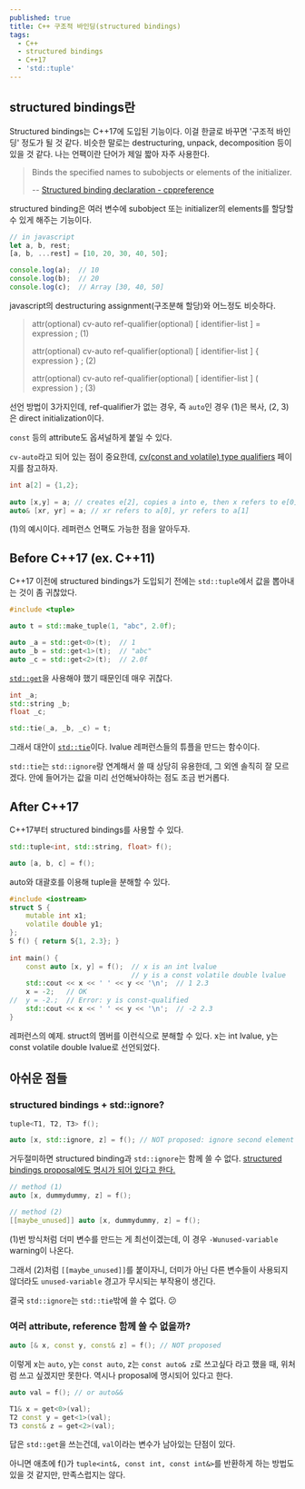 ```yaml
---
published: true
title: C++ 구조적 바인딩(structured bindings)
tags:
  - C++
  - structured bindings
  - C++17
  - 'std::tuple'
---
```

## structured bindings란
Structured bindings는 C++17에 도입된 기능이다. 이걸 한글로 바꾸면 '구조적 바인딩' 정도가 될 것 같다. 비슷한 말로는 destructuring, unpack, decomposition 등이 있을 것 같다. 나는 언팩이란 단어가 제일 짧아 자주 사용한다.

> Binds the specified names to subobjects or elements of the initializer.
>
> -- [Structured binding declaration - cppreference](https://en.cppreference.com/w/cpp/language/structured_binding/)

structured binding은 여러 변수에 subobject 또는 initializer의 elements를 할당할 수 있게 해주는 기능이다.

```javascript
// in javascript
let a, b, rest;
[a, b, ...rest] = [10, 20, 30, 40, 50];

console.log(a);	 // 10
console.log(b);	 // 20
console.log(c);	 // Array [30, 40, 50]
```
javascript의 destructuring assignment(구조분해 할당)와 어느정도 비슷하다.

> attr(optional) cv-auto ref-qualifier(optional) [ identifier-list ] = expression ; (1)
>
> attr(optional) cv-auto ref-qualifier(optional) [ identifier-list ] { expression } ; (2)
>
> attr(optional) cv-auto ref-qualifier(optional) [ identifier-list ] ( expression ) ; (3)

선언 방법이 3가지인데, ref-qualifier가 없는 경우, 즉 `auto`인 경우 (1)은 복사, (2, 3)은 direct initialization이다.

`const` 등의 attribute도 옵셔널하게 붙일 수 있다.

`cv-auto`라고 되어 있는 점이 중요한데, [cv(const and volatile) type qualifiers](https://en.cppreference.com/w/cpp/language/cv) 페이지를 참고하자.

```cpp
int a[2] = {1,2};
 
auto [x,y] = a; // creates e[2], copies a into e, then x refers to e[0], y refers to e[1]
auto& [xr, yr] = a; // xr refers to a[0], yr refers to a[1]
```
(1)의 예시이다. 레퍼런스 언팩도 가능한 점을 알아두자.


## Before C++17 (ex. C++11)
C++17 이전에 structured bindings가 도입되기 전에는 `std::tuple`에서 값을 뽑아내는 것이 좀 귀찮았다. 

```cpp
#include <tuple>

auto t = std::make_tuple(1, "abc", 2.0f);

auto _a = std::get<0>(t);  // 1
auto _b = std::get<1>(t);  // "abc"
auto _c = std::get<2>(t);  // 2.0f
```

[`std::get`](https://en.cppreference.com/w/cpp/utility/tuple/get)을 사용해야 했기 때문인데 매우 귀찮다.

```cpp
int _a;
std::string _b;
float _c;

std::tie(_a, _b, _c) = t;
```

그래서 대안이 [`std::tie`](https://en.cppreference.com/w/cpp/utility/tuple/tie)이다. lvalue 레퍼런스들의 튜플을 만드는 함수이다.

`std::tie`는 `std::ignore`랑 연계해서 쓸 때 상당히 유용한데, 그 외엔 솔직히 잘 모르겠다. 안에 들어가는 값을 미리 선언해놔야하는 점도 조금 번거롭다.


## After C++17
C++17부터 structured bindings를 사용할 수 있다.

```cpp
std::tuple<int, std::string, float> f();

auto [a, b, c] = f();
```
auto와 대괄호를 이용해 tuple을 분해할 수 있다.

```cpp
#include <iostream>
struct S {
    mutable int x1;
    volatile double y1;
};
S f() { return S{1, 2.3}; }
 
int main() {
    const auto [x, y] = f();  // x is an int lvalue
                              // y is a const volatile double lvalue
    std::cout << x << ' ' << y << '\n';  // 1 2.3
    x = -2;   // OK
//  y = -2.;  // Error: y is const-qualified
    std::cout << x << ' ' << y << '\n';  // -2 2.3
}
```
레퍼런스의 예제. struct의 멤버를 이런식으로 분해할 수 있다. x는 int lvalue, y는 const volatile double lvalue로 선언되었다.


## 아쉬운 점들

### structured bindings + std::ignore?

```cpp
tuple<T1, T2, T3> f();

auto [x, std::ignore, z] = f(); // NOT proposed: ignore second element
```

거두절미하면 structured binding과 `std::ignore`는 함께 쓸 수 없다. [structured bindings proposal에도 명시가 되어 있다고 한다.](https://stackoverflow.com/a/40714311/4295499)

```cpp
// method (1)
auto [x, dummydummy, z] = f();

// method (2)
[[maybe_unused]] auto [x, dummydummy, z] = f();
```

(1)번 방식처럼 더미 변수를 만드는 게 최선이겠는데, 이 경우 `-Wunused-variable` warning이 나온다.

그래서 (2)처럼 `[[maybe_unused]]`를 붙이자니, 더미가 아닌 다른 변수들이 사용되지 않더라도 `unused-variable` 경고가 무시되는 부작용이 생긴다.

결국 `std::ignore`는 `std::tie`밖에 쓸 수 없다. 😕


### 여러 attribute, reference 함께 쓸 수 없을까?

```cpp
auto [& x, const y, const& z] = f(); // NOT proposed
```

이렇게 x는 `auto`, y는 `const auto`, z는 `const auto& z`로 쓰고싶다 라고 했을 때, 위처럼 쓰고 싶겠지만 못한다. 역시나 proposal에 명시되어 있다고 한다.

```cpp
auto val = f(); // or auto&&

T1& x = get<0>(val);
T2 const y = get<1>(val);
T3 const& z = get<2>(val);
```

답은 `std::get`을 쓰는건데, `val`이라는 변수가 남아있는 단점이 있다.

아니면 애초에 f()가 `tuple<int&, const int, const int&>`를 반환하게 하는 방법도 있을 것 같지만, 만족스럽지는 않다.
